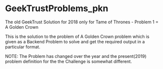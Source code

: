 # GeekTrustProblems_pkn
The old GeekTrust Solution for 2018 only for Tame of Thrones - Problem 1 = A Golden Crown

This is the solution to the problem of A Golden Crown problem which is given as a Backend Problem to solve and
get the required output in a particular format.

NOTE: The Problem has changed over the year and the present(2019) problem definition for the the Challenge is somewhat different.

